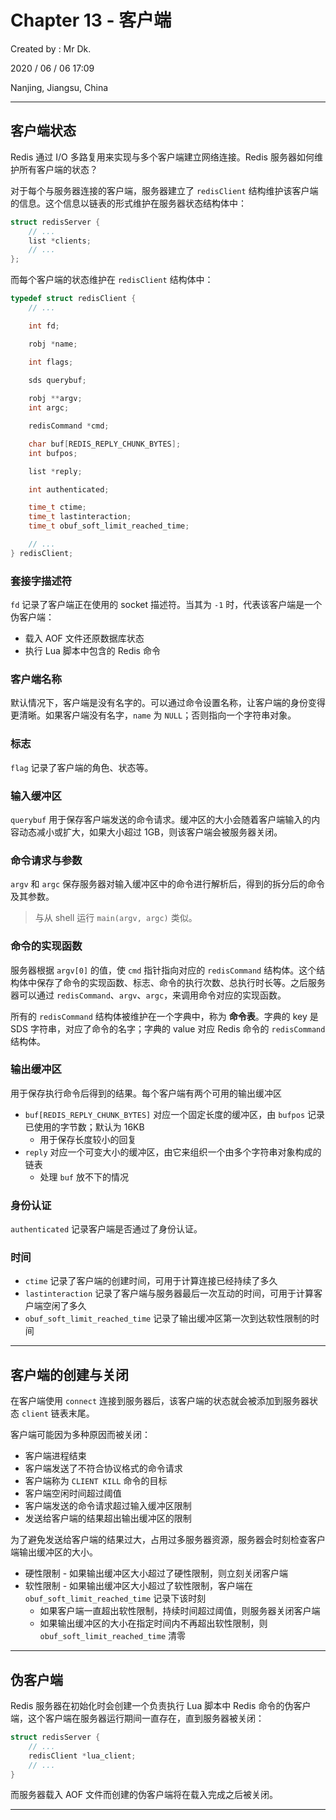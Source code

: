 # Chapter 13 - 客户端

Created by : Mr Dk.

2020 / 06 / 06 17:09

Nanjing, Jiangsu, China

---

## 客户端状态

Redis 通过 I/O 多路复用来实现与多个客户端建立网络连接。Redis 服务器如何维护所有客户端的状态？

对于每个与服务器连接的客户端，服务器建立了 `redisClient` 结构维护该客户端的信息。这个信息以链表的形式维护在服务器状态结构体中：

```c
struct redisServer {
    // ...
    list *clients;
    // ...
};
```

而每个客户端的状态维护在 `redisClient` 结构体中：

```c
typedef struct redisClient {
    // ...

    int fd;

    robj *name;

    int flags;

    sds querybuf;
    
    robj **argv;
    int argc;

    redisCommand *cmd;

    char buf[REDIS_REPLY_CHUNK_BYTES];
    int bufpos;

    list *reply;

    int authenticated;

    time_t ctime;
    time_t lastinteraction;
    time_t obuf_soft_limit_reached_time;

    // ...
} redisClient;
```

### 套接字描述符

`fd` 记录了客户端正在使用的 socket 描述符。当其为 `-1` 时，代表该客户端是一个伪客户端：

* 载入 AOF 文件还原数据库状态
* 执行 Lua 脚本中包含的 Redis 命令

### 客户端名称

默认情况下，客户端是没有名字的。可以通过命令设置名称，让客户端的身份变得更清晰。如果客户端没有名字，`name` 为 `NULL`；否则指向一个字符串对象。

### 标志

`flag` 记录了客户端的角色、状态等。

### 输入缓冲区

`querybuf` 用于保存客户端发送的命令请求。缓冲区的大小会随着客户端输入的内容动态减小或扩大，如果大小超过 1GB，则该客户端会被服务器关闭。

### 命令请求与参数

`argv` 和 `argc` 保存服务器对输入缓冲区中的命令进行解析后，得到的拆分后的命令及其参数。

> 与从 shell 运行 `main(argv, argc)` 类似。

### 命令的实现函数

服务器根据 `argv[0]` 的值，使 `cmd` 指针指向对应的 `redisCommand` 结构体。这个结构体中保存了命令的实现函数、标志、命令的执行次数、总执行时长等。之后服务器可以通过 `redisCommand`、`argv`、`argc`，来调用命令对应的实现函数。

所有的 `redisCommand` 结构体被维护在一个字典中，称为 **命令表**。字典的 key 是 SDS 字符串，对应了命令的名字；字典的 value 对应 Redis 命令的 `redisCommand` 结构体。

### 输出缓冲区

用于保存执行命令后得到的结果。每个客户端有两个可用的输出缓冲区

* `buf[REDIS_REPLY_CHUNK_BYTES]` 对应一个固定长度的缓冲区，由 `bufpos` 记录已使用的字节数；默认为 16KB
    * 用于保存长度较小的回复
* `reply` 对应一个可变大小的缓冲区，由它来组织一个由多个字符串对象构成的链表
    * 处理 `buf` 放不下的情况

### 身份认证

`authenticated` 记录客户端是否通过了身份认证。

### 时间

* `ctime` 记录了客户端的创建时间，可用于计算连接已经持续了多久
* `lastinteraction` 记录了客户端与服务器最后一次互动的时间，可用于计算客户端空闲了多久
* `obuf_soft_limit_reached_time` 记录了输出缓冲区第一次到达软性限制的时间

---

## 客户端的创建与关闭

在客户端使用 `connect` 连接到服务器后，该客户端的状态就会被添加到服务器状态 `client` 链表末尾。

客户端可能因为多种原因而被关闭：

* 客户端进程结束
* 客户端发送了不符合协议格式的命令请求
* 客户端称为 `CLIENT KILL` 命令的目标
* 客户端空闲时间超过阈值
* 客户端发送的命令请求超过输入缓冲区限制
* 发送给客户端的结果超出输出缓冲区的限制

为了避免发送给客户端的结果过大，占用过多服务器资源，服务器会时刻检查客户端输出缓冲区的大小。

* 硬性限制 - 如果输出缓冲区大小超过了硬性限制，则立刻关闭客户端
* 软性限制 - 如果输出缓冲区大小超过了软性限制，客户端在 `obuf_soft_limit_reached_time` 记录下该时刻
    * 如果客户端一直超出软性限制，持续时间超过阈值，则服务器关闭客户端
    * 如果输出缓冲区的大小在指定时间内不再超出软性限制，则 `obuf_soft_limit_reached_time` 清零

---

## 伪客户端

Redis 服务器在初始化时会创建一个负责执行 Lua 脚本中 Redis 命令的伪客户端，这个客户端在服务器运行期间一直存在，直到服务器被关闭：

```c
struct redisServer {
    // ...
    redisClient *lua_client;
    // ...
}
```

而服务器载入 AOF 文件而创建的伪客户端将在载入完成之后被关闭。

---

